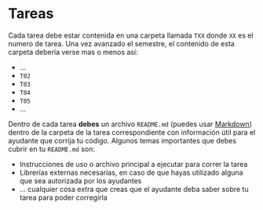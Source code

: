 # Tareas

Cada tarea debe estar contenida en una carpeta llamada `TXX` donde `XX` es el numero de tarea. Una vez avanzado el semestre, el contenido de esta carpeta debería verse mas o menos así:

* ...
* `T02`
* `T03`
* `T04`
* `T05`
* ...

Dentro de cada tarea **debes** un archivo `README.md` (puedes usar [Markdown](https://github.com/adam-p/markdown-here/wiki/Markdown-Cheatsheet)) dentro de la carpeta de la tarea correspondiente con información útil para el ayudante que corrija tu código. Algunos temas importantes que debes cubrir en tu `README.md` son:

* Instrucciones de uso o archivo principal a ejecutar para correr la tarea
* Librerías externas necesarias, en caso de que hayas utilizado alguna que sea autorizada por los ayudantes
* ... cualquier cosa extra que creas que el ayudante deba saber sobre tu tarea para poder corregirla